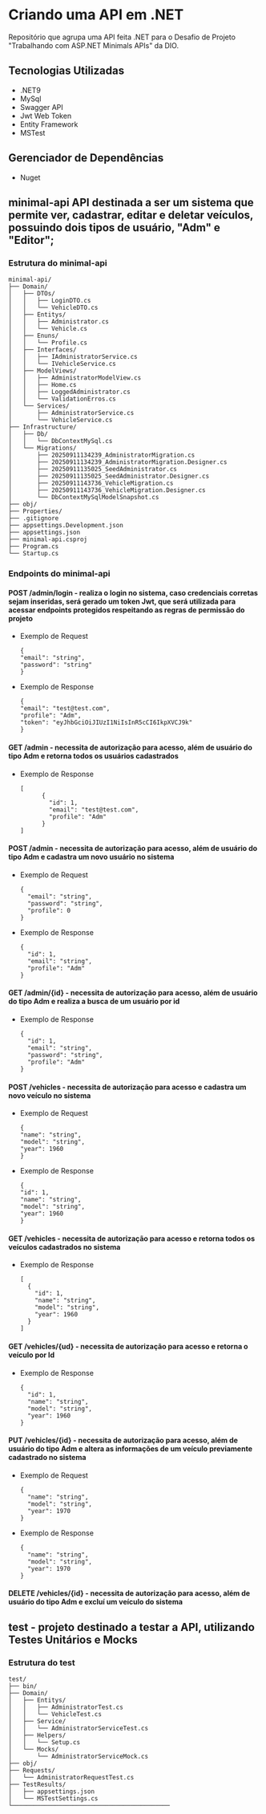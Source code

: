 # Criando uma API em .NET
  Repositório que agrupa uma API feita .NET para o Desafio de Projeto "Trabalhando com ASP.NET Minimals APIs" da DIO.

## Tecnologias Utilizadas
- .NET9
- MySql
- Swagger API
- Jwt Web Token
- Entity Framework
- MSTest

## Gerenciador de Dependências
- Nuget
  
## minimal-api API destinada a ser um sistema que permite ver, cadastrar, editar e deletar veículos, possuindo dois tipos de usuário, "Adm" e "Editor";
### Estrutura do minimal-api
```
minimal-api/
├── Domain/
│   ├── DTOs/
│   │   ├── LoginDTO.cs
│   │   └── VehicleDTO.cs
│   ├── Entitys/
│   │   ├── Administrator.cs
│   │   └── Vehicle.cs
│   ├── Enuns/
│   │   └── Profile.cs
│   ├── Interfaces/
│   │   ├── IAdministratorService.cs
│   │   └── IVehicleService.cs
│   ├── ModelViews/
│   │   ├── AdministratorModelView.cs
│   │   ├── Home.cs
│   │   ├── LoggedAdministrator.cs
│   │   └── ValidationErros.cs
│   └── Services/
│       ├── AdministratorService.cs
│       └── VehicleService.cs
├── Infrastructure/
│   ├── Db/
│   │   └── DbContextMySql.cs
│   └── Migrations/
│       ├── 20250911134239_AdministratorMigration.cs
│       ├── 20250911134239_AdministratorMigration.Designer.cs
│       ├── 20250911135025_SeedAdministrator.cs
│       ├── 20250911135025_SeedAdministrator.Designer.cs
│       ├── 20250911143736_VehicleMigration.cs
│       ├── 20250911143736_VehicleMigration.Designer.cs
│       └── DbContextMySqlModelSnapshot.cs
├── obj/
├── Properties/
├── .gitignore
├── appsettings.Development.json
├── appsettings.json
├── minimal-api.csproj
├── Program.cs
└── Startup.cs
```
### Endpoints do minimal-api
#### POST /admin/login - realiza o login no sistema, caso credenciais corretas sejam inseridas, será gerado um token Jwt, que será utilizada para acessar endpoints protegidos respeitando as regras de permissão do projeto
- Exemplo de Request
  ```
  {
  "email": "string",
  "password": "string"
  }
  ```
- Exemplo de Response
  ```
  {
  "email": "test@test.com",
  "profile": "Adm",
  "token": "eyJhbGciOiJIUzI1NiIsInR5cCI6IkpXVCJ9k"
  }
  ```
  
#### GET /admin - necessita de autorização para acesso, além de usuário do tipo Adm e retorna todos os usuários cadastrados
- Exemplo de Response
  ```
  [
        {
          "id": 1,
          "email": "test@test.com",
          "profile": "Adm"
        }
  ]
  ```

#### POST /admin - necessita de autorização para acesso, além de usuário do tipo Adm e cadastra um novo usuário no sistema
- Exemplo de Request
  ```
  {
    "email": "string",
    "password": "string",
    "profile": 0
  }
  ```
- Exemplo de Response
  ```
  {
    "id": 1,
    "email": "string",
    "profile": "Adm"
  }
  ```

#### GET /admin/{id} - necessita de autorização para acesso, além de usuário do tipo Adm e realiza a busca de um usuário por id
- Exemplo de Response
  ```
  {
    "id": 1,
    "email": "string",
    "password": "string",
    "profile": "Adm"
  }
  ```

#### POST /vehicles - necessita de autorização para acesso e cadastra um novo veículo no sistema
- Exemplo de Request
  ```
  {
  "name": "string",
  "model": "string",
  "year": 1960
  }
  ```
- Exemplo de Response
  ```
  {
  "id": 1,
  "name": "string",
  "model": "string",
  "year": 1960
  }
  ```

#### GET /vehicles - necessita de autorização para acesso e retorna todos os veículos cadastrados no sistema
- Exemplo de Response
  ```
  [
    {
      "id": 1,
      "name": "string",
      "model": "string",
      "year": 1960
    }
  ]
  ```

#### GET /vehicles/{ud} - necessita de autorização para acesso e retorna o veículo por Id 
- Exemplo de Response
  ```
  {
    "id": 1,
    "name": "string",
    "model": "string",
    "year": 1960
  }
  ```
#### PUT /vehicles/{id} - necessita de autorização para acesso, além de usuário do tipo Adm e altera as informações de um veículo previamente cadastrado no sistema
- Exemplo de Request
  ```
  {
    "name": "string",
    "model": "string",
    "year": 1970
  }
  ```
- Exemplo de Response
  ```
  {
    "name": "string",
    "model": "string",
    "year": 1970
  }
  ```
#### DELETE /vehicles/{id} - necessita de autorização para acesso, além de usuário do tipo Adm e excluí um veículo do sistema
  
## test - projeto destinado a testar a API, utilizando Testes Unitários e Mocks
### Estrutura do test
```
test/
├── bin/
├── Domain/
│   ├── Entitys/
│   │   ├── AdministratorTest.cs
│   │   └── VehicleTest.cs
│   ├── Service/
│   │   └── AdministratorServiceTest.cs
│   ├── Helpers/
│   │   └── Setup.cs
│   └── Mocks/
│       └── AdministratorServiceMock.cs
├── obj/
├── Requests/
│   └── AdministratorRequestTest.cs
├── TestResults/
│   ├── appsettings.json
│   └── MSTestSettings.cs
└────────────────────────────────────────────
```
